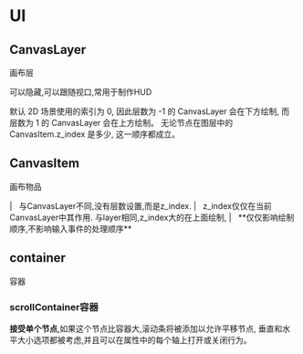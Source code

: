 # UI

## CanvasLayer

画布层

可以隐藏,可以跟随视口,常用于制作HUD

默认 2D 场景使用的索引为 0, 因此层数为 -1 的 CanvasLayer 会在下方绘制,
而层数为 1 的 CanvasLayer 会在上方绘制。 无论节点在图层中的
CanvasItem.z_index 是多少, 这一顺序都成立。

## CanvasItem

画布物品

|   与CanvasLayer不同,没有层数设置,而是z_index.
|   z_index仅仅在当前CanvasLayer中其作用.
  与layer相同,z_index大的在上面绘制,
|   \*\*仅仅影响绘制顺序,不影响输入事件的处理顺序\*\*

## container

容器

### scrollContainer容器

**接受单个节点**,如果这个节点比容器大,滚动条将被添加以允许平移节点,
垂直和水平大小选项都被考虑,并且可以在属性中的每个轴上打开或关闭行为。
